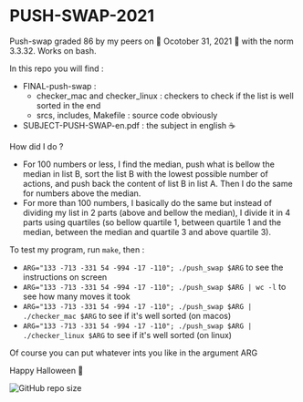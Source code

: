 # PUSH-SWAP-2021
Push-swap graded 86 by my peers on 🎃 Ocotober 31, 2021 🎃 with the norm 3.3.32. Works on bash.

In this repo you will find : 
- FINAL-push-swap : 
  - checker_mac and checker_linux : checkers to check if the list is well sorted in the end
  - srcs, includes, Makefile : source code obviously
- SUBJECT-PUSH-SWAP-en.pdf : the subject in english ☕️ 

How did I do ?
- For 100 numbers or less, I find the median, push what is bellow the median in list B, sort the list B with the lowest possible number of actions, and push back the content of list B in list A. Then I do the same for numbers above the median. 
- For more than 100 numbers, I basically do the same but instead of dividing my list in 2 parts (above and bellow the median), I divide it in 4 parts using quartiles (so bellow quartile 1, between quartile 1 and the median, between the median and quartile 3 and above quartile 3). 

To test my program, run `make`, then :
- `ARG="133 -713 -331 54 -994 -17 -110"; ./push_swap $ARG` to see the instructions on screen
- `ARG="133 -713 -331 54 -994 -17 -110"; ./push_swap $ARG | wc -l` to see how many moves it took
- `ARG="133 -713 -331 54 -994 -17 -110"; ./push_swap $ARG | ./checker_mac $ARG` to see if it's well sorted (on macos)
- `ARG="133 -713 -331 54 -994 -17 -110"; ./push_swap $ARG | ./checker_linux $ARG` to see if it's well sorted (on linux)

Of course you can put whatever ints you like in the argument ARG

Happy Halloween 👻 

![GitHub repo size](https://img.shields.io/github/repo-size/amontaut/PUSH-SWAP-2021?style=for-the-badge)
